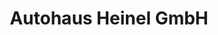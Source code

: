 ---
title: "Autohaus Heinel GmbH"
url: /redwitz-a-d-rodach/autohaus-heinel-gmbh/
shop: Autowerkstatt
---